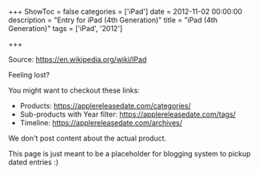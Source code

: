 +++
ShowToc = false
categories = ['iPad']
date = 2012-11-02 00:00:00
description = "Entry for iPad (4th Generation)"
title = "iPad (4th Generation)"
tags = ['iPad', '2012']

+++

Source: https://en.wikipedia.org/wiki/IPad

Feeling lost?

You might want to checkout these links:
- Products: https://applereleasedate.com/categories/
- Sub-products with Year filter: https://applereleasedate.com/tags/
- Timeline: https://applereleasedate.com/archives/

We don't post content about the actual product. 



This page is just meant to be a placeholder for blogging system to pickup dated entries :)



